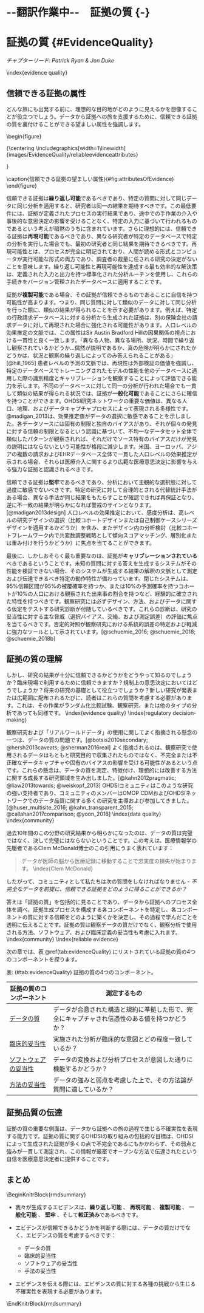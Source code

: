 # --翻訳作業中--　証拠の質 {-}

# 証拠の質 {#EvidenceQuality}

*チャプターリード: Patrick Ryan & Jon Duke*

\index{evidence quality}

## 信頼できる証拠の属性

どんな旅にも出発する前に、理想的な目的地がどのように見えるかを想像することが役立つでしょう。データから証拠への旅を支援するために、信頼できる証拠の質を裏付けることができる望ましい属性を強調します。

\begin{figure}

{\centering \includegraphics[width=1\linewidth]{images/EvidenceQuality/reliableevidenceattributes} 

}

\caption{信頼できる証拠の望ましい属性}(\#fig:attributesOfEvidence)
\end{figure}

信頼できる証拠は**繰り返し可能**であるべきであり、特定の質問に対して同じデータに同じ分析を適用すると、研究者は同一の結果を期待すべきです。この最低要件には、証拠が定義されたプロセスの実行結果であり、途中での手作業の介入や事後的な意思決定の影響を受けることなく、特定の入力に基づいて行われるものであるという考えが暗黙のうちに含まれています。さらに理想的には、信頼できる証拠は**再現可能**であるべきであり、異なる研究者が特定のデータベースで特定の分析を実行した場合でも、最初の研究者と同じ結果を期待できるべきです。再現可能性とは、プロセスが完全に明記されており、人間が読める形式とコンピュータが実行可能な形式の両方であり、調査者の裁量に任される研究の決定がないことを意味します。繰り返し可能性と再現可能性を達成する最も効率的な解決策は、定義された入力と出力を持つ標準化された分析ルーチンを使用し、これらの手続きをバージョン管理されたデータベースに適用することです。

証拠が**複製可能**である場合、その証拠が信頼できるものであることに自信を持つ可能性が高まります。つまり、同じ質問に対して類似のデータに対して同じ分析を行った際に、類似の結果が得られることを示す必要があります。例えば、特定の行政請求データベースに対する分析から生成された証拠は、別の保険会社の請求データに対して再現された場合に強化される可能性があります。人口レベルの効果推定の文脈では、この属性はSir Austin Bradford Hillの因果関係の視点における一貫性と良く一致します。「異なる人物、異なる場所、状況、時間で繰り返し観察されているかどうか…偶然が説明であるか、真の危険が明らかにされたかどうかは、状況と観察の繰り返しによってのみ答えられることがある」[@hill_1965] 患者レベルの予測の文脈では、再現性は外部検証の価値を強調し、特定のデータベースでトレーニングされたモデルの性能を他のデータベースに適用した際の識別精度とキャリブレーションを観察することによって評価できる能力を示します。不同のデータベースに対して同一の分析が行われた場合でも一貫して類似の結果が得られる状況では、証拠が**一般化可能**であることにさらに確信を持つことができます。OHDSI研究ネットワークの重要な価値は、異なる人口、地理、およびデータキャプチャプロセスによって表現される多様性です。@madigan_2013は、効果推定値がデータの選択に敏感であることを示しました。各データソースには固有の制限と独自のバイアスがあり、それが個々の発見に対する信頼の制限となるという認識に基づいて、不均一なデータセット全体で類似したパターンが観察されれば、それだけでソース特有のバイアスだけが発見の説明にはならないという可能性が格段に減少します。米国、ヨーロッパ、アジアの複数の請求およびEHRデータベース全体で一貫した人口レベルの効果推定が示される場合、それらは医療介入に関するより広範な医療意思決定に影響を与える強力な証拠と認識されるべきです。

信頼できる証拠は**堅牢**であるべきであり、分析において主観的な選択肢に対して過度に敏感でないべきです。特定の研究に対して合理的とされる代替統計手法がある場合、異なる手法が同じ結果をもたらすことが確認できれば再保証となり、逆に不一致の結果が明らかになれば警戒のサインとなります。[@madigan2013design] 人口レベルの効果推定において、感度分析は、高レベルの研究デザインの選択（比較コホートデザインまたは自己制御ケースシリーズデザインを適用するかどうか）を含み、またデザイン内の分析検討（比較コホートフレームワーク内で共変数調整戦略として傾向スコアマッチング、層別化または重み付けを行うかどうか）に焦点を当てることができます。

最後に、しかしおそらく最も重要なのは、証拠が**キャリブレーションされている**べきであるということです。未知の質問に対する答えを生成するシステムがその性能を検証できない場合、そのシステムが生成する結果の解釈の文脈として測定および伝達できるべき特定の動作特性が備わっています。閉じたシステムは、95%信頼区間が95%の被覆確率を持つか、または10%の予測確率を持つコホートが10%の人口における観察された出来事の割合を持つなど、経験的に確立された特性を持つべきです。観察研究には必ずデザイン、方法、およびデータに関する仮定をテストする研究診断が付随しているべきです。これらの診断は、研究の妥当性に対する主な脅威（選択バイアス、交絡、および測定誤差）の評価に焦点を当てるべきです。否定的対照が観察研究における系統的誤差の特定および軽減に強力なツールとして示されています。[@schuemie_2016; @schuemie_2018; @schuemie_2018b]

## 証拠の質の理解

しかし、研究の結果が十分に信頼できるかどうかをどうやって知るのでしょうか？臨床現場で利用するために信頼できますか？規制上の意思決定においてはどうでしょうか？将来の研究の基礎として役立つでしょうか？新しい研究が発表または広範囲に配布されるたびに、読者はこれらの質問を考慮する必要があります。これは、その作業がランダム化比較試験、観察研究、または他のタイプの分析であっても同様です。 \index{evidence quality} \index{regulatory decision-making}

観察研究および「リアルワールドデータ」の使用に関してよく指摘される懸念の一つは、データの質の問題です。[@botsis2010secondary; @hersh2013caveats; @sherman2016real] よく指摘されるのは、観察研究で使用されるデータはもともと研究目的で収集されたものではなく、不完全または不正確なデータキャプチャや固有のバイアスの影響を受ける可能性があるという点です。これらの懸念は、データの質を測定、特徴付け、理想的には改善する方法に関する成長する研究領域を生み出しました。[@kahn2012pragmatic; @liaw2013towards; @weiskopf_2013] OHDSIコミュニティはこのような研究の強い支持者であり、コミュニティのメンバーはOMOP CDMおよびOHDSIネットワークでのデータ品質に関する多くの研究を主導および参加してきました。[@huser_multisite_2016; @kahn_transparent_2015; @callahan2017comparison; @yoon_2016] \index{data quality} \index{community}

過去10年間のこの分野の研究結果から明らかになったのは、データの質は完璧ではなく、決して完璧にはならないということです。この考えは、医療情報学の先駆者であるClem McDonald博士のこの引用にうまく表れています：

> データが医師の脳から医療記録に移動することで忠実度の損失が始まります。 \index{Clem McDonald}

したがって、コミュニティとして私たちは次の質問をしなければなりません - *不完全なデータを前提に、信頼できる証拠をどのように得ることができるか？*

答えは「証拠の質」を包括的に見ることであり、データから証拠へのプロセス全体を調べ、証拠生成プロセスを構成する各コンポーネントを特定し、各コンポーネントの質に対する信頼をどのように築くかを決定し、その過程で学んだことを透明に伝えることです。証拠の質は観察データの質だけでなく、観察分析で使用される方法、ソフトウェア、および臨床定義の妥当性も考慮に入れます。 \index{community} \index{reliable evidence}

次の章では、表 \@ref(tab:evidenceQuality) にリストされている証拠の質の4つのコンポーネントを探ります。

表: (\#tab:evidenceQuality) 証拠の質の4つのコンポーネント。

| 証拠の質のコンポーネント | 測定するもの                                                                                  |
|--------------------------------|-----------------------------------------------------------------------------------------------------------------------------|
| [データの質](DataQuality.html)         | データが合意された構造と規約に準拠した形で、完全にキャプチャされ信憑性のある値を持つかどうか？     |
| [臨床的妥当性](ClinicalValidity.html)       | 実施された分析が臨床的な意図とどの程度一致しているか？          |
| [ソフトウェアの妥当性](SoftwareValidity.html)       | データの変換および分析プロセスが意図した通りに機能するかどうか？        |
| [方法の妥当性](MethodValidity.html)       | データの強みと弱点を考慮した上で、その方法論が質問に適しているか？            |

## 証拠品質の伝達

証拠の質の重要な側面は、データから証拠への旅の過程で生じる不確実性を表現する能力です。証拠の質に関するOHDSIの取り組みの包括的な目標は、OHDSIによって生成された証拠が多くの点で不完全であるにもかかわらず、その弱点と強みが一貫して測定され、この情報が厳密でオープンな方法で伝達されたという自信を医療意思決定者に提供することです。
## まとめ

\BeginKnitrBlock{rmdsummary}
- 我々が生成するエビデンスは、**繰り返し可能** 、 **再現可能** 、 **複製可能** 、 **一般化可能** 、 **堅牢** 、そして**較正済み**であるべきです。

- エビデンスが信頼できるかどうかを判断する際には、データの質だけでなく、エビデンスの質を考慮するべきです：
    - データの質
    - 臨床的妥当性
    - ソフトウェアの妥当性
    - 手法の妥当性

- エビデンスを伝える際には、エビデンスの質に対する各種の挑戦から生じる不確実性を表現する必要があります。


\EndKnitrBlock{rmdsummary}
